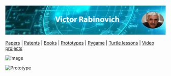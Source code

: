 
![Header Image](https://raw.githubusercontent.com/victenna/vrabinovich/main/Images/Header.png)

[Papers](papers.md) | [Patents](patents.md) | [Books](books.md) | [Prototypes](prototypes.md) | [Pygame](pygame.md) | [Turtle lessons](turtle_lessons.md) | [Video projects](video_projects.md)


![image](https://github.com/user-attachments/assets/ba9d84ce-a21f-4f67-94ac-d095e75ee7c6)

![Prototype](https://github.com/user-attachments/assets/680c7173-b641-4d4c-827f-400984878968)


